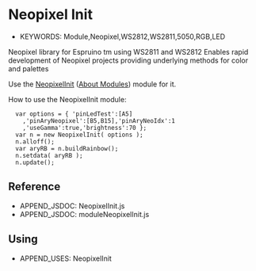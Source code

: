 <!--- Copyright (c) 2018 Robin G. Cox  See the file LICENSE for copying permission -->
Neopixel Init
=====================

* KEYWORDS: Module,Neopixel,WS2812,WS2811,5050,RGB,LED

Neopixel library for Espruino tm using WS2811 and WS2812
Enables rapid development of Neopixel projects providing underlying methods for color and palettes


Use the [NeopixelInit](/modules/NeopixelInit.js) ([About Modules](/Modules)) module for it.


How to use the NeopixelInit module:

```
  var options = { 'pinLedTest':[A5]
    ,'pinAryNeopixel':[B5,B15],'pinAryNeoIdx':1
    ,'useGamma':true,'brightness':70 };
  var n = new NeopixelInit( options );
  n.alloff();
  var aryRB = n.buildRainbow();
  n.setdata( aryRB );
  n.update();
```

Reference
  ---------

  * APPEND_JSDOC: NeopixelInit.js
  * APPEND_JSDOC: moduleNeopixelInit.js
  
  Using
  -----

  * APPEND_USES: NeopixelInit
  